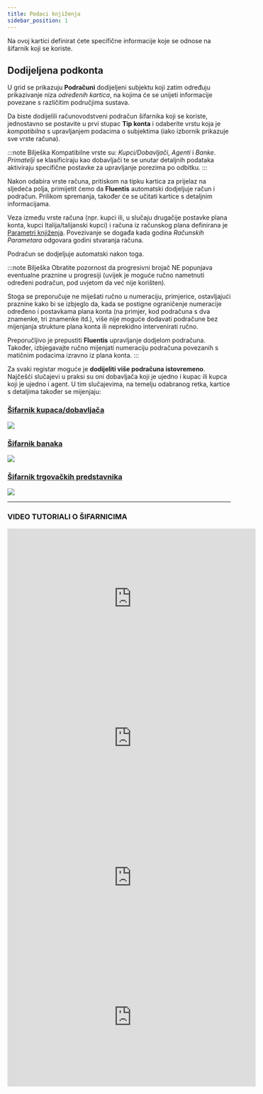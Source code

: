 ```yaml
---
title: Podaci knjiženja
sidebar_position: 1
---
```


Na ovoj kartici definirat ćete specifične informacije koje se odnose na šifarnik koji se koriste.

## Dodijeljena podkonta

U grid se prikazuju **Podračuni** dodijeljeni subjektu koji zatim određuju prikazivanje niza *određenih kartica*, na kojima će se unijeti informacije povezane s različitim područjima sustava.

Da biste dodijelili računovodstveni podračun šifarnika koji se koriste, jednostavno se postavite u prvi stupac **Tip konta** i odaberite vrstu koja je *kompatibilna* s upravljanjem podacima o subjektima (iako izbornik prikazuje sve vrste računa).

:::note Bilješka
Kompatibilne vrste su: *Kupci/Dobavljači*, *Agenti* i *Banke*. *Primatelji* se klasificiraju kao dobavljači te se unutar detaljnih podataka aktiviraju specifične postavke za upravljanje porezima po odbitku.
:::

Nakon odabira vrste računa, pritiskom na tipku kartica za prijelaz na sljedeća polja, primijetit ćemo da **Fluentis** automatski dodjeljuje račun i podračun. Prilikom spremanja, također će se učitati kartice s detaljnim informacijama.

Veza između vrste računa (npr. kupci ili, u slučaju drugačije postavke plana konta, kupci Italija/talijanski kupci) i računa iz računskog plana definirana je [Parametri knjiženja](/docs/configurations/parameters/finance/accounting-parameters). Povezivanje se događa kada godina *Računskih Parametara* odgovara godini stvaranja računa.

Podračun se dodjeljuje automatski nakon toga.

:::note Bilješka
Obratite pozornost da progresivni brojač NE popunjava eventualne praznine u progresiji (uvijek je moguće ručno nametnuti određeni podračun, pod uvjetom da već nije korišten).

Stoga se preporučuje ne miješati ručno u numeraciju, primjerice, ostavljajući praznine kako bi se izbjeglo da, kada se postigne ograničenje numeracije određeno i postavkama plana konta (na primjer, kod podračuna s dva znamenke, tri znamenke itd.), više nije moguće dodavati podračune bez mijenjanja strukture plana konta 
ili neprekidno intervenirati ručno.

Preporučljivo je prepustiti **Fluentis** upravljanje dodjelom podračuna. Također, izbjegavajte ručno mijenjati numeraciju podračuna povezanih s matičnim podacima izravno iz plana konta.
:::

Za svaki registar moguće je **dodijeliti više podračuna istovremeno**. Najčešći slučajevi u praksi su oni dobavljača koji je ujedno i kupac ili kupca koji je ujedno i agent. U tim slučajevima, na temelju odabranog retka, kartice s detaljima također se mijenjaju:

### [Šifarnik kupaca/dobavljača](/docs/erp-home/registers/contacts/create-new-contact/accounting-data/customer-vendors-data/finance)

![](/img/it-it/erp-home/registers/contacts/create-new-contact/accounting-data/accounting-data/image01.png)

### [Šifarnik banaka](/docs/erp-home/registers/contacts/create-new-contact/accounting-data/bank-registry)

![](/img/it-it/erp-home/registers/contacts/create-new-contact/accounting-data/accounting-data/2.png)

### [Šifarnik trgovačkih predstavnika](/docs/erp-home/registers/contacts/create-new-contact/accounting-data/agent-registry/analytic)

![](/img/it-it/erp-home/registers/contacts/create-new-contact/accounting-data/accounting-data/3.png)

---

### **VIDEO TUTORIALI O ŠIFARNICIMA**

<iframe width="560" height="315" src="https://www.youtube.com/embed/yvvYvTZMI_o" title="YouTube video player" frameborder="0" allowfullscreen= "true"></iframe>

<iframe width="560" height="315" src="https://www.youtube.com/embed/H4cos9Q4FTo" title="YouTube video player" frameborder="0" allowfullscreen= "true"></iframe>

<iframe width="560" height="315" src="https://www.youtube.com/embed/C5YmYWgPubY" title="YouTube video player" frameborder="0" allowfullscreen= "true"></iframe>

<iframe width="560" height="315" src="https://www.youtube.com/embed/iBBMYnZsvRg" title="YouTube video player" frameborder="0" allowfullscreen= "true"></iframe>